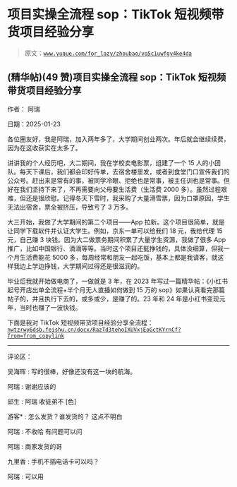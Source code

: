 # 项目实操全流程 sop：TikTok 短视频带货项目经验分享

> 原文：[`www.yuque.com/for_lazy/zhoubao/vq5c1uwfgy4ke4da`](https://www.yuque.com/for_lazy/zhoubao/vq5c1uwfgy4ke4da)

## (精华帖)(49 赞)项目实操全流程 sop：TikTok 短视频带货项目经验分享

作者： 阿瑞

日期：2025-01-23

各位圈友好，我是阿瑞，加入两年多了，大学期间创业两次。年后就会继续续费，因为在这收获实在太多了。

讲讲我的个人经历吧，大二期间，我在学校卖电影票，组建了一个 15 人的小团队。每天下课后，我们都会印好传单，去宿舍楼里发，或者到食堂门口宣传我们的公众号。赶出来是常有的事，被同学冷眼、拒绝也是常事，被主任训也是常事。但好在我们坚持下来了，不再需要向父母要生活费（生活费 2000 多）。虽然过程艰难，但还是很欣慰。记得冬天下雪时，我采购了大量滑雪票，因为口罩原因，学生无法出宿舍，票全被挤压，导致亏了 3 万多。

大三开始，我做了大学期间的第二个项目——App 拉新。这个项目很简单，就是让同学下载软件并认证大学生。例如，京东一单可以给我们 18 元，我给代理 15 元，自己赚 3 块钱。因为大二做票务期间积累了大量学生资源，我做了很多 App 推广，比如中国银行、滴滴等等。当时这个项目还挺挣钱的，具体没细算，但我一个月生活费能花 5000 多，每周经常和朋友一起吃饭，基本上都是我请客，就这样我边上学边挣钱，大学期间过得还是很滋润的。

毕业后我就开始做电商了，一做就是 3 年，在 2023 年写过一篇精华帖：《小红书起号开店出单全流程+半个月无人直播如何做到 15 万的 sop》如果认真看完那篇帖子的，并且执行下去的，或多或少，是赚了的。23 年和 24 年是小红书变现元年，当时也赚了一波快钱。

下面是我对 TikTok 短视频带货项目经验分享全流程：[`nwtzrwy6dsb.feishu.cn/docx/RazTd3tehoIXUVxjEoGctKYrnCf?from=from_copylink`](https://nwtzrwy6dsb.feishu.cn/docx/RazTd3tehoIXUVxjEoGctKYrnCf?from=from_copylink)

* * *

评论区：

吴海晖 : 写的很棒，好像还没有这一块的航海。

阿瑞 : 谢谢应该的

邱生 : 阿瑞 收徒弟不 [色]

游客* : 怎么发货？谁发货的？ 这点不明白

阿瑞 : 不收哈 有问题可以问

阿瑞 : 商家发货的哥

九里香 : 手机不插电话卡可以吗？

阿瑞 : 可以用